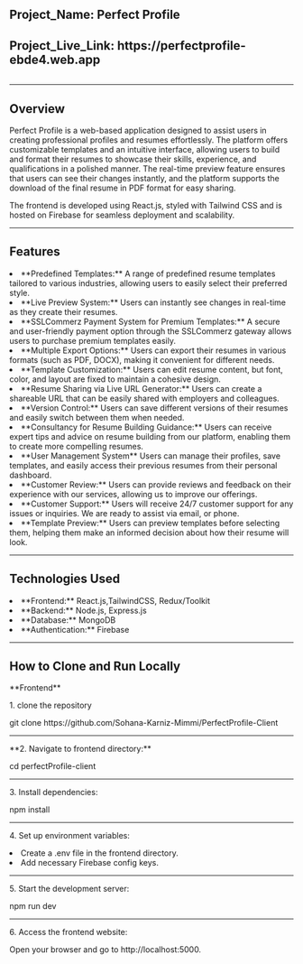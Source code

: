  <h2>Project_Name: Perfect Profile</h2>
<h2>Project_Live_Link: https://perfectprofile-ebde4.web.app</h2>
<img src=''/>
<hr/>
<h2> Overview</h2>

<p>Perfect Profile is a web-based application designed to assist users in creating professional profiles and resumes effortlessly. The platform offers customizable templates and an intuitive interface, allowing users to build and format their resumes to showcase their skills, experience, and qualifications in a polished manner. The real-time preview feature ensures that users can see their changes instantly, and the platform supports the download of the final resume in PDF format for easy sharing.

The frontend is developed using React.js, styled with Tailwind CSS and is hosted on Firebase for seamless deployment and scalability.</p>

<hr/>
<h2>Features</h2>
<li>**Predefined Templates:**
A range of predefined resume templates tailored to various industries, allowing users to easily select their preferred style.</li>

<li>**Live Preview System:**
Users can instantly see changes in real-time as they create their resumes.</li>

<li>**SSLCommerz Payment System for Premium Templates:**
A secure and user-friendly payment option through the SSLCommerz gateway allows users to purchase premium templates easily.</li>

<li>**Multiple Export Options:**
Users can export their resumes in various formats (such as PDF, DOCX), making it convenient for different needs.</li>

<li>**Template Customization:**
Users can edit resume content, but font, color, and layout are fixed to maintain a cohesive design.</li>

<li>**Resume Sharing via Live URL Generator:**
Users can create a shareable URL that can be easily shared with employers and colleagues.</li>

<li>**Version Control:**
Users can save different versions of their resumes and easily switch between them when needed.</li>

<li>**Consultancy for Resume Building Guidance:**
Users can receive expert tips and advice on resume building from our platform, enabling them to create more compelling resumes.</li>

<li>**User Management System**
Users can manage their profiles, save templates, and easily access their previous resumes from their personal dashboard.</li>

<li>**Customer Review:**
Users can provide reviews and feedback on their experience with our services, allowing us to improve our offerings.</li>

<li>**Customer Support:**
Users will receive 24/7 customer support for any issues or inquiries. We are ready to assist via  email, or phone.</li>

<li>**Template Preview:**
Users can preview templates before selecting them, helping them make an informed decision about how their resume will look.</li>
 <hr/>
<h2>Technologies Used</h2>
<li>**Frontend:** React.js,TailwindCSS, Redux/Toolkit</li>
<li>**Backend:** Node.js, Express.js</li>
<li>**Database:** MongoDB</li>
<li>**Authentication:** Firebase</li>

<hr/>
<h2>How to Clone and Run Locally</h2>
<p>**Frontend**</p>
<p>1. clone the repository</p>
<span>
git clone https://github.com/Sohana-Karniz-Mimmi/PerfectProfile-Client
</span>
<hr/>
<p>**2. Navigate to frontend directory:**</p>
<span>cd perfectProfile-client</span>
<p>
 <hr/>
3. Install dependencies:
</p>
<span>
 
npm install
</span>
<hr/>
<p>
 4. Set up environment variables:
</p>
<li>
Create a .env file in the frontend directory.
</li>
<li> 
Add necessary Firebase config keys.
</li>
<p>
 <hr/>
 5. Start the development server:
</p>
<span>
 
npm run dev
</span>
<p>
 <hr/>
 6. Access the frontend website:
</p>
<span>
 
Open your browser and go to http://localhost:5000.
</span>


